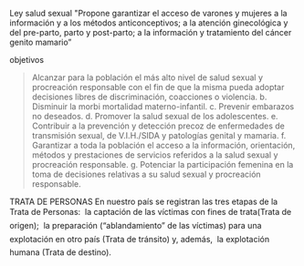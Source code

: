 Ley salud sexual
"Propone garantizar el acceso de varones y mujeres a la
información y a los métodos anticonceptivos; a la atención ginecológica y del
pre-parto, parto y post-parto; a la información y tratamiento del cáncer genito
mamario”

objetivos
> Alcanzar para la población el más alto nivel de salud sexual y procreación
responsable con el fin de que la misma pueda adoptar decisiones libres de
discriminación, coacciones o violencia.
b. Disminuir la morbi mortalidad materno-infantil.
c. Prevenir embarazos no deseados.
d. Promover la salud sexual de los adolescentes.
e. Contribuir a la prevención y detección precoz de enfermedades de
transmisión sexual, de V.I.H./SIDA y patologías genital y mamaria.
f. Garantizar a toda la población el acceso a la información, orientación,
métodos y prestaciones de servicios referidos a la salud sexual y
procreación responsable.
g. Potenciar la participación femenina en la toma de decisiones relativas a
su salud sexual y procreación responsable.


TRATA DE PERSONAS
En nuestro país se registran las tres etapas de la Trata de Personas:
 la captación de las víctimas con fines de trata(Trata de origen);
 la preparación (“ablandamiento” de las víctimas) para una explotación
en otro país (Trata de tránsito) y, además,
 la explotación humana (Trata de destino).


